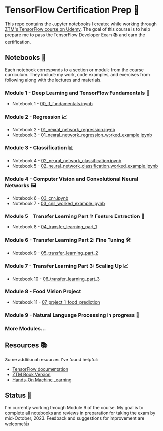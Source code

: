 # TensorFlow Certification Prep 🚀
This repo contains the Jupyter notebooks I created while working through [ZTM's TensorFlow course on Udemy](https://www.udemy.com/course/tensorflow-developer-certificate-machine-learning-zero-to-mastery/). The goal of this course is to help prepare me to pass the TensorFlow Developer Exam 📚 and earn the certification.

## Notebooks 📔
Each notebook corresponds to a section or module from the course curriculum. They include my work, code examples, and exercises from following along with the lectures and materials.

### Module 1 - Deep Learning and TensorFlow Fundamentals 🧠
 - Notebook 1 - [00_tf_fundamentals.ipynb](https://github.com/vekoada/tensorflow-course/blob/main/00_tf_fundamentals.ipynb)
### Module 2 - Regression 📈
 - Notebook 2 - [01_neural_network_regression.ipynb](https://github.com/vekoada/tensorflow-course/blob/main/01_neural_network_regression.ipynb)
 - Notebook 3 - [01_neural_network_regression_worked_example.ipynb](https://github.com/vekoada/tensorflow-course/blob/main/01_neural_network_regression_worked_example.ipynb)
### Module 3 - Classification 📊
- Notebook 4 - [02_neural_network_classification.ipynb](https://github.com/vekoada/tensorflow-course/blob/main/02_neural_network_classification.ipynb)
- Notebook 5 - [02_neural_network_classification_worked_example.ipynb](https://github.com/vekoada/tensorflow-course/blob/main/02_neural_network_classification_worked_example.ipynb)
### Module 4 - Computer Vision and Convolutional Neural Networks 🖼️
 - Notebook 6 - [03_cnn.ipynb](https://github.com/vekoada/tensorflow-course/blob/main/03_cnn.ipynb)
 - Notebook 7 - [03_cnn_worked_example.ipynb](https://github.com/vekoada/tensorflow-course/blob/main/03_cnn_worked_example.ipynb)
### Module 5 - Transfer Learning Part 1: Feature Extraction 🔄
- Notebook 8 - [04_transfer_learning_part_1](https://github.com/vekoada/tensorflow-course/blob/main/04_transfer_learning_part_1.ipynb)
### Module 6 - Transfer Learning Part 2: Fine Tuning 🛠️
- Notebook 9 - [05_transfer_learning_part_2](https://github.com/vekoada/tensorflow-course/blob/main/05_transfer_learning_part_2_fine_tuning.ipynb) 
### Module 7 - Transfer Learning Part 3: Scaling Up 📈
- Notebook 10 - [06_transfer_learning_part_3](https://github.com/vekoada/tensorflow-course/blob/main/06_transfer_learning_part_3.ipynb)
### Module 8 - Food Vision Project
- Notebook 11 - [07_project_1_food_prediction](https://github.com/vekoada/tensorflow-course/blob/main/07_project_1_food_prediction.ipynb)
### Module 9 - Natural Language Processing **in progress** 🚧
### More Modules...

## Resources 📚
Some additional resources I've found helpful:

- [TensorFlow documentation](https://www.tensorflow.org/guide)
- [ZTM Book Version](https://dev.mrdbourke.com/tensorflow-deep-learning/)
- [Hands-On Machine Learning](https://www.amazon.com/Hands-Machine-Learning-Scikit-Learn-TensorFlow/dp/1491962291/ref=sr_1_5?keywords=hands+on+machine+learning+with+scikit-learn+and+tensorflow+3&sr=8-5)

## Status 📅
I'm currently working through Module 9 of the course. My goal is to complete all notebooks and reviews in preparation for taking the exam by mid-October, 2023. Feedback and suggestions for improvement are welcome!👍

